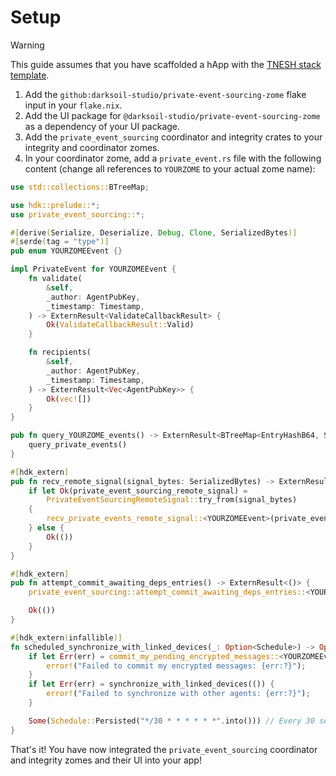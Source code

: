 # Setup

> [!WARNING]
> This guide assumes that you have scaffolded a hApp with the [TNESH stack template](https://darksoil.studio/tnesh-stack).

1. Add the `github:darksoil-studio/private-event-sourcing-zome` flake input in your `flake.nix`.
2. Add the UI package for `@darksoil-studio/private-event-sourcing-zome` as a dependency of your UI package.
3. Add the `private_event_sourcing` coordinator and integrity crates to your integrity and coordinator zomes.
4. In your coordinator zome, add a `private_event.rs` file with the following content (change all references to `YOURZOME` to your actual zome name):


```rust
use std::collections::BTreeMap;

use hdk::prelude::*;
use private_event_sourcing::*;

#[derive(Serialize, Deserialize, Debug, Clone, SerializedBytes)]
#[serde(tag = "type")]
pub enum YOURZOMEEvent {}

impl PrivateEvent for YOURZOMEEvent {
    fn validate(
        &self,
        _author: AgentPubKey,
        _timestamp: Timestamp,
    ) -> ExternResult<ValidateCallbackResult> {
        Ok(ValidateCallbackResult::Valid)
    }

    fn recipients(
        &self,
        _author: AgentPubKey,
        _timestamp: Timestamp,
    ) -> ExternResult<Vec<AgentPubKey>> {
        Ok(vec![])
    }
}

pub fn query_YOURZOME_events() -> ExternResult<BTreeMap<EntryHashB64, SignedEvent<YOURZOMEEvent>>> {
    query_private_events()
}

#[hdk_extern]
pub fn recv_remote_signal(signal_bytes: SerializedBytes) -> ExternResult<()> {
    if let Ok(private_event_sourcing_remote_signal) =
        PrivateEventSourcingRemoteSignal::try_from(signal_bytes)
    {
        recv_private_events_remote_signal::<YOURZOMEEvent>(private_event_sourcing_remote_signal)
    } else {
        Ok(())
    }
}

#[hdk_extern]
pub fn attempt_commit_awaiting_deps_entries() -> ExternResult<()> {
    private_event_sourcing::attempt_commit_awaiting_deps_entries::<YOURZOMEEvent>()?;

    Ok(())
}

#[hdk_extern(infallible)]
fn scheduled_synchronize_with_linked_devices(_: Option<Schedule>) -> Option<Schedule> {
    if let Err(err) = commit_my_pending_encrypted_messages::<YOURZOMEEvent>() {
        error!("Failed to commit my encrypted messages: {err:?}");
    }
    if let Err(err) = synchronize_with_linked_devices(()) {
        error!("Failed to synchronize with other agents: {err:?}");
    }

    Some(Schedule::Persisted("*/30 * * * * * *".into())) // Every 30 seconds
}
```

That's it! You have now integrated the `private_event_sourcing` coordinator and integrity zomes and their UI into your app!


